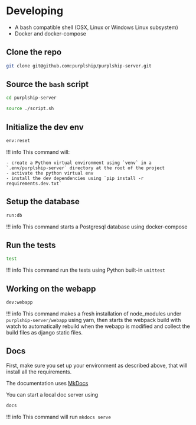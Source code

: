# Developing

- A bash compatible shell (OSX, Linux or Windows Linux subsystem)
- Docker and docker-compose

## Clone the repo

```bash
git clone git@github.com:purplship/purplship-server.git
```

## Source the `bash` script

```bash
cd purplship-server

source ./script.sh
```

## Initialize the dev env

```bash
env:reset
```

!!! info
    This command will:
    
    - create a Python virtual environment using `venv` in a `.env/purplship-server` directory at the root of the project
    - activate the python virtual env
    - install the dev dependencies using `pip install -r requirements.dev.txt`

## Setup the database

```bash
run:db
```

!!! info
    This command starts a Postgresql database using docker-compose

## Run the tests

```bash
test
```

!!! info
    This command run the tests using Python built-in `unittest`

## Working on the webapp

```bash
dev:webapp
```

!!! info
    This command makes a fresh installation of node_modules under `purplship-server/webapp` using yarn,
    then starts the webpack build with watch to automatically rebuild when the webapp is modified and collect
    the build files as django static files.

## Docs

First, make sure you set up your environment as described above, that will install all the requirements.

The documentation uses [MkDocs](https://www.mkdocs.org/)

You can start a local doc server using 

```bash
docs
```

!!! info
    This command will run `mkdocs serve`
